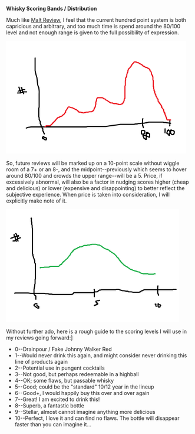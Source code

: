 **Whisky Scoring Bands / Distribution**

Much like [Malt Review](https://malt-review.com/about/scoring-bands/), I feel that the current hundred point system is both capricious and arbitrary, and too much time is spend around the 80/100 level and not enough range is given to the full possibility of expression.

![Current Distribution of Scores](images/scoring_now.png)

So, future reviews will be marked up on a 10-point scale without wiggle room of a 7+ or an 8-, and the midpoint--previously which seems to hover around 80/100 and crowds the upper range--will be a 5.
Price, if excessively abnormal, will also be a factor in nudging scores higher (cheap and delicious) or lower (expensive and disappointing) to better reflect the subjective experience. When price is taken into consideration, I will explicitly make note of it.

![Future Idealized distribution of scores](images/scoring_future.png)

Without further ado, here is a rough guide to the scoring levels I will use in my reviews going forward:]

* 0--Drainpour / Fake Johnny Walker Red
* 1--Would never drink this again, and might consider never drinking this line of products again
* 2--Potential use in pungent cocktails
* 3--Not good, but perhaps redeemable in a highball
* 4--OK; some flaws, but passable whisky
* 5--Good; could be the "standard" 10/12 year in the lineup
* 6--Good+, I would happily buy this over and over again
* 7--Great! I am excited to drink this!
* 8--Superb, a fantastic bottle
* 9--Stellar, almost cannot imagine anything more delicious
* 10--Perfect, I love it and can find no flaws. The bottle will disappear faster than you can imagine it…